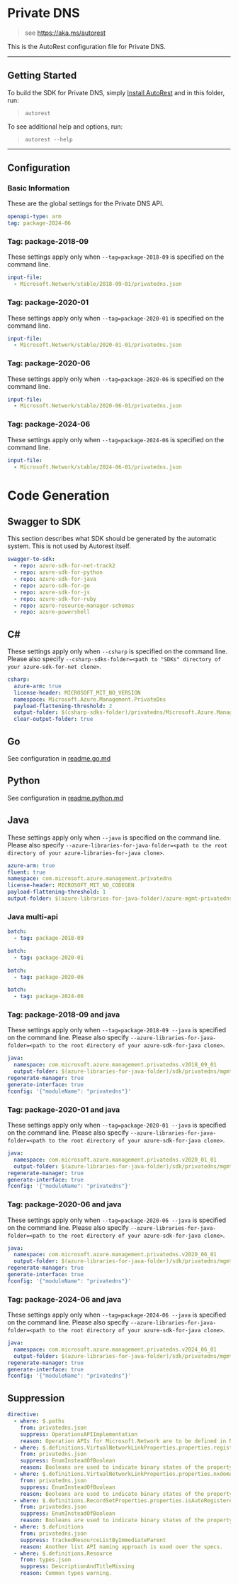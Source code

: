 # Private DNS

> see https://aka.ms/autorest

This is the AutoRest configuration file for Private DNS.

---

## Getting Started

To build the SDK for Private DNS, simply [Install AutoRest](https://aka.ms/autorest/install) and in this folder, run:

> `autorest`

To see additional help and options, run:

> `autorest --help`

---

## Configuration

### Basic Information

These are the global settings for the Private DNS API.

``` yaml
openapi-type: arm
tag: package-2024-06
```

### Tag: package-2018-09

These settings apply only when `--tag=package-2018-09` is specified on the command line.

``` yaml $(tag) == 'package-2018-09'
input-file:
  - Microsoft.Network/stable/2018-09-01/privatedns.json
```

### Tag: package-2020-01

These settings apply only when `--tag=package-2020-01` is specified on the command line.

``` yaml $(tag) == 'package-2020-01'
input-file:
  - Microsoft.Network/stable/2020-01-01/privatedns.json
```

### Tag: package-2020-06

These settings apply only when `--tag=package-2020-06` is specified on the command line.

``` yaml $(tag) == 'package-2020-06'
input-file:
  - Microsoft.Network/stable/2020-06-01/privatedns.json
```

### Tag: package-2024-06

These settings apply only when `--tag=package-2024-06` is specified on the command line.

``` yaml $(tag) == 'package-2024-06'
input-file:
  - Microsoft.Network/stable/2024-06-01/privatedns.json
```

# Code Generation

## Swagger to SDK

This section describes what SDK should be generated by the automatic system.
This is not used by Autorest itself.

``` yaml $(swagger-to-sdk)
swagger-to-sdk:
  - repo: azure-sdk-for-net-track2
  - repo: azure-sdk-for-python
  - repo: azure-sdk-for-java
  - repo: azure-sdk-for-go
  - repo: azure-sdk-for-js
  - repo: azure-sdk-for-ruby
  - repo: azure-resource-manager-schemas
  - repo: azure-powershell
```

## C#

These settings apply only when `--csharp` is specified on the command line.
Please also specify `--csharp-sdks-folder=<path to "SDKs" directory of your azure-sdk-for-net clone>`.

``` yaml $(csharp)
csharp:
  azure-arm: true
  license-header: MICROSOFT_MIT_NO_VERSION
  namespace: Microsoft.Azure.Management.PrivateDns
  payload-flattening-threshold: 2
  output-folder: $(csharp-sdks-folder)/privatedns/Microsoft.Azure.Management.PrivateDns/src/Generated
  clear-output-folder: true
```

## Go

See configuration in [readme.go.md](./readme.go.md)

## Python

See configuration in [readme.python.md](./readme.python.md)

## Java

These settings apply only when `--java` is specified on the command line.
Please also specify `--azure-libraries-for-java-folder=<path to the root directory of your azure-libraries-for-java clone>`.

``` yaml $(java)
azure-arm: true
fluent: true
namespace: com.microsoft.azure.management.privatedns
license-header: MICROSOFT_MIT_NO_CODEGEN
payload-flattening-threshold: 1
output-folder: $(azure-libraries-for-java-folder)/azure-mgmt-privatedns
```

### Java multi-api

``` yaml $(java) && $(multiapi)
batch:
  - tag: package-2018-09
```

``` yaml $(java) && $(multiapi)
batch:
  - tag: package-2020-01
```

``` yaml $(java) && $(multiapi)
batch:
  - tag: package-2020-06
```

``` yaml $(java) && $(multiapi)
batch:
  - tag: package-2024-06
```

### Tag: package-2018-09 and java

These settings apply only when `--tag=package-2018-09 --java` is specified on the command line.
Please also specify `--azure-libraries-for-java-folder=<path to the root directory of your azure-sdk-for-java clone>`.

``` yaml $(tag) == 'package-2018-09' && $(java) && $(multiapi)
java:
  namespace: com.microsoft.azure.management.privatedns.v2018_09_01
  output-folder: $(azure-libraries-for-java-folder)/sdk/privatedns/mgmt-v2018_09_01
regenerate-manager: true
generate-interface: true
fconfig: '{"moduleName": "privatedns"}'
```

### Tag: package-2020-01 and java

These settings apply only when `--tag=package-2020-01 --java` is specified on the command line.
Please also specify `--azure-libraries-for-java-folder=<path to the root directory of your azure-sdk-for-java clone>`.

``` yaml $(tag) == 'package-2020-01' && $(java) && $(multiapi)
java:
  namespace: com.microsoft.azure.management.privatedns.v2020_01_01
  output-folder: $(azure-libraries-for-java-folder)/sdk/privatedns/mgmt-v2020_01_01
regenerate-manager: true
generate-interface: true
fconfig: '{"moduleName": "privatedns"}'
```

### Tag: package-2020-06 and java

These settings apply only when `--tag=package-2020-06 --java` is specified on the command line.
Please also specify `--azure-libraries-for-java-folder=<path to the root directory of your azure-sdk-for-java clone>`.

``` yaml $(tag) == 'package-2020-06' && $(java) && $(multiapi)
java:
  namespace: com.microsoft.azure.management.privatedns.v2020_06_01
  output-folder: $(azure-libraries-for-java-folder)/sdk/privatedns/mgmt-v2020_06_01
regenerate-manager: true
generate-interface: true
fconfig: '{"moduleName": "privatedns"}'
```

### Tag: package-2024-06 and java

These settings apply only when `--tag=package-2024-06 --java` is specified on the command line.
Please also specify `--azure-libraries-for-java-folder=<path to the root directory of your azure-sdk-for-java clone>`.

``` yaml $(tag) == 'package-2024-06' && $(java) && $(multiapi)
java:
  namespace: com.microsoft.azure.management.privatedns.v2024_06_01
  output-folder: $(azure-libraries-for-java-folder)/sdk/privatedns/mgmt-v2024_06_01
regenerate-manager: true
generate-interface: true
fconfig: '{"moduleName": "privatedns"}'
```

## Suppression

``` yaml
directive:
  - where: $.paths
    from: privatedns.json
    suppress: OperationsAPIImplementation
    reason: Operation APIs for Microsoft.Network are to be defined in Network swagger.
  - where: $.definitions.VirtualNetworkLinkProperties.properties.registrationEnabled
    from: privatedns.json
    suppress: EnumInsteadOfBoolean
    reason: Booleans are used to indicate binary states of the property, enum is not appropriate.
  - where: $.definitions.VirtualNetworkLinkProperties.properties.nxdomainRedirect
    from: privatedns.json
    suppress: EnumInsteadOfBoolean
    reason: Booleans are used to indicate binary states of the property, enum is not appropriate.
  - where: $.definitions.RecordSetProperties.properties.isAutoRegistered
    from: privatedns.json
    suppress: EnumInsteadOfBoolean
    reason: Booleans are used to indicate binary states of the property, enum is not appropriate.
  - where: $.definitions
    from: privatedns.json
    suppress: TrackedResourceListByImmediateParent
    reason: Another list API naming approach is used over the specs.
  - where: $.definitions.Resource
    from: types.json
    suppress: DescriptionAndTitleMissing
    reason: Common types warning.
```
